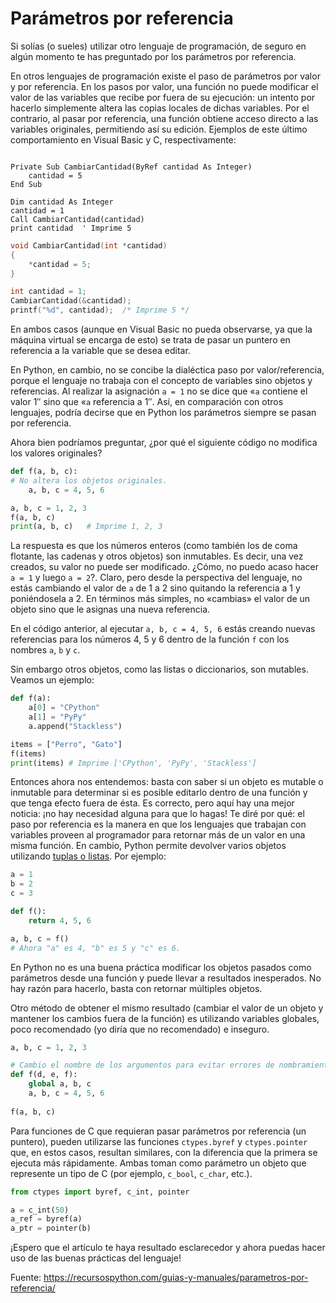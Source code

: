 # Parámetros por referencia

Si solías (o sueles) utilizar otro lenguaje de programación, de seguro en algún momento te has preguntado por los parámetros por referencia.

En otros lenguajes de programación existe el paso de parámetros por valor y por referencia. En los pasos por valor, una función no puede modificar el valor de las variables que recibe por fuera de su ejecución: un intento por hacerlo simplemente altera las copias locales de dichas variables. Por el contrario, al pasar por referencia, una función obtiene acceso directo a las variables originales, permitiendo así su edición. Ejemplos de este último comportamiento en Visual Basic y C, respectivamente:

```visualbasic

Private Sub CambiarCantidad(ByRef cantidad As Integer)
    cantidad = 5
End Sub

Dim cantidad As Integer
cantidad = 1
Call CambiarCantidad(cantidad)
print cantidad  ' Imprime 5
```

```c
void CambiarCantidad(int *cantidad)
{
    *cantidad = 5;
}

int cantidad = 1;
CambiarCantidad(&cantidad);
printf("%d", cantidad);  /* Imprime 5 */
```

En ambos casos (aunque en Visual Basic no pueda observarse, ya que la máquina virtual se encarga de esto) se trata de pasar un puntero en referencia a la variable que se desea editar.

En Python, en cambio, no se concibe la dialéctica paso por valor/referencia, porque el lenguaje no trabaja con el concepto de variables sino objetos y referencias. Al realizar la asignación `a = 1` no se dice que «`a` contiene el valor 1″ sino que «`a` referencia a 1″. Así, en comparación con otros lenguajes, podría decirse que en Python los parámetros siempre se pasan por referencia.

Ahora bien podríamos preguntar, ¿por qué el siguiente código no modifica los valores originales?

```python
def f(a, b, c):
# No altera los objetos originales.
    a, b, c = 4, 5, 6

a, b, c = 1, 2, 3
f(a, b, c)
print(a, b, c)   # Imprime 1, 2, 3
```

La respuesta es que los números enteros (como también los de coma flotante, las cadenas y otros objetos) son inmutables. Es decir, una vez creados, su valor no puede ser modificado. ¿Cómo, no puedo acaso hacer `a = 1` y luego `a = 2`?. Claro, pero desde la perspectiva del lenguaje, no estás cambiando el valor de `a` de 1 a 2 sino quitando la referencia a 1 y poniéndosela a 2. En términos más simples, no «cambias» el valor de un objeto sino que le asignas una nueva referencia.

En el código anterior, al ejecutar `a, b, c = 4, 5, 6` estás creando nuevas referencias para los números 4, 5 y 6 dentro de la función `f` con los nombres `a`, `b` y `c`.

Sin embargo otros objetos, como las listas o diccionarios, son mutables. Veamos un ejemplo:

```python
def f(a):
    a[0] = "CPython"
    a[1] = "PyPy"
    a.append("Stackless")

items = ["Perro", "Gato"]
f(items)
print(items) # Imprime ['CPython', 'PyPy', 'Stackless']
```

Entonces ahora nos entendemos: basta con saber si un objeto es mutable o inmutable para determinar si es posible editarlo dentro de una función y que tenga efecto fuera de ésta. Es correcto, pero aquí hay una mejor noticia: ¡no hay necesidad alguna para que lo hagas! Te diré por qué: el paso por referencia es la manera en que los lenguajes que trabajan con variables proveen al programador para retornar más de un valor en una misma función. En cambio, Python permite devolver varios objetos utilizando [tuplas o listas](http://recursospython.com/guias-y-manuales/listas-y-tuplas/). Por ejemplo:

```python
a = 1
b = 2
c = 3

def f():
    return 4, 5, 6

a, b, c = f()
# Ahora "a" es 4, "b" es 5 y "c" es 6.
```

En Python no es una buena práctica modificar los objetos pasados como parámetros desde una función y puede llevar a resultados inesperados. No hay razón para hacerlo, basta con retornar múltiples objetos.

Otro método de obtener el mismo resultado (cambiar el valor de un objeto y mantener los cambios fuera de la función) es utilizando variables globales, poco recomendado (yo diría que no recomendado) e inseguro.

```python
a, b, c = 1, 2, 3

# Cambio el nombre de los argumentos para evitar errores de nombramiento.
def f(d, e, f):
    global a, b, c
    a, b, c = 4, 5, 6
 
f(a, b, c)
```

Para funciones de C que requieran pasar parámetros por referencia (un puntero), pueden utilizarse las funciones `ctypes.byref` y `ctypes.pointer` que, en estos casos, resultan similares, con la diferencia que la primera se ejecuta más rápidamente. Ambas toman como parámetro un objeto que represente un tipo de C (por ejemplo, `c_bool`, `c_char`, etc.).

```python
from ctypes import byref, c_int, pointer

a = c_int(50)
a_ref = byref(a)
a_ptr = pointer(b)
```

¡Espero que el artículo te haya resultado esclarecedor y ahora puedas hacer uso de las buenas prácticas del lenguaje!

Fuente: https://recursospython.com/guias-y-manuales/parametros-por-referencia/